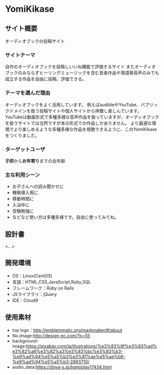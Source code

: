 # YomiKikase

## サイト概要
オーディオブックの投稿サイト

### サイトテーマ
自作のオーディオブックを投稿しいいね機能で評価するサイト
またオーディオブックのみならずヒーリングミュージックを含む音楽作品や落語等音声のみでも成立する作品を自由に投稿、評価できる。

### テーマを選んだ理由
オーディオブックをよく活用しています。
例えばaudibleやYouTube、パブリックドメインを扱う投稿サイトや個人サイトから拝聴し楽しんでいます。
YouTubeは動画形式で多種多様な音声作品を扱っていますが、オーディオブックを扱うサイトでは当然ですが本の形式での作品しかありません。
より最適な環境でより楽しめるような多種多様な作品を視聴できるように、このYomiKikaseをつくりました。

### ターゲットユーザ
**子供**から**お年寄り**までの全年齢

### 主な利用シーン
- お子さんへの読み聞かせに
- 睡眠導入用に
- 移動時間に
- 入浴中に
- 受験勉強に
- などなど使い方は多種多様です。自由に使ってみてね。

## 設計書
<...>

## 開発環境
- OS：Linux(CentOS)
- 言語：HTML,CSS,JavaScript,Ruby,SQL
- フレームワーク：Ruby on Rails
- JSライブラリ：jQuery
- IDE：Cloud9

## 使用素材
- top logo：http://emblemmatic.org/markmaker/#/about
- No.image:http://design-ec.com/?p=55
- background-image:https://pixabay.com/ja/illustrations/%e3%83%8f%e3%83%ad%e3%82%a6%e3%82%a3%e3%83%bc%e3%83%b3-%e9%ad%94%e5%a5%b3%e3%81%ae%e5%ae%b6-%e9%ad%94%e5%a5%b3-2893710/
- audio_data:https://dova-s.jp/bgm/play17434.html